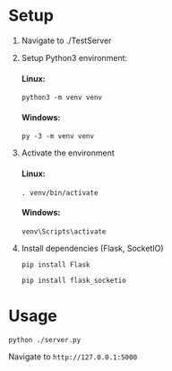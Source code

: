 # Setup 

1. Navigate to ./TestServer

2. Setup Python3 environment:

    #### Linux:
    `python3 -m venv venv`

    #### Windows:
    `py -3 -m venv venv`

3. Activate the environment

    #### Linux:
    `. venv/bin/activate`

    #### Windows:
    `venv\Scripts\activate`

4. Install dependencies (Flask, SocketIO)

    `pip install Flask`

    `pip install flask_socketio`

# Usage

`python ./server.py`

Navigate to `http://127.0.0.1:5000`
